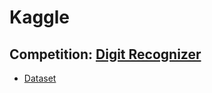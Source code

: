 # Kaggle
## Competition: <a href="https://www.kaggle.com/c/digit-recognizer/overview">Digit Recognizer</a>
* <a href="https://www.kaggle.com/c/digit-recognizer/data">Dataset</a>
